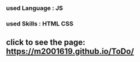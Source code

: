 ### used Language : JS
### used Skills : HTML CSS 
## click to see the page: https://m2001619.github.io/ToDo/
